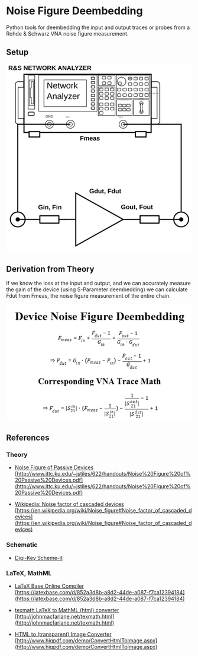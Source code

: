 # Noise Figure Deembedding

Python tools for deembedding the input and output traces or probes from a Rohde & Schwarz VNA noise figure measurement.

## Setup

![Noise figure measurement setup](./doc/images/schematic.svg)

## Derivation from Theory

If we know the loss at the input and output, and we can accurately measure the gain of the device (using S-Parameter deembedding) we can calculate Fdut from Fmeas, the noise figure measurement of the entire chain.

![Device Noise Figure Deembedding Proof](./doc/images/math.png)

## References

### Theory

- [Noise Figure of Passive Devices](http://www.ittc.ku.edu/~jstiles/622/handouts/Noise%20Figure%20of%20Passive%20Devices.pdf)  
[http://www.ittc.ku.edu/~jstiles/622/handouts/Noise%20Figure%20of%20Passive%20Devices.pdf](http://www.ittc.ku.edu/~jstiles/622/handouts/Noise%20Figure%20of%20Passive%20Devices.pdf)

- [Wikipedia: Noise factor of cascaded devices](https://en.wikipedia.org/wiki/Noise_figure#Noise_factor_of_cascaded_devices)  
[https://en.wikipedia.org/wiki/Noise_figure#Noise_factor_of_cascaded_devices](https://en.wikipedia.org/wiki/Noise_figure#Noise_factor_of_cascaded_devices)

### Schematic

- [Digi-Key Scheme-it](https://www.digikey.com/schemeit/project/noise-figure-deembedding-G1059N0401HG/)

### LaTeX, MathML

- [LaTeX Base Online Compiler](https://latexbase.com/d/852a3d8b-a8d2-44de-a087-f7ca12394184)  
[https://latexbase.com/d/852a3d8b-a8d2-44de-a087-f7ca12394184](https://latexbase.com/d/852a3d8b-a8d2-44de-a087-f7ca12394184)

- [texmath LaTeX to MathML (html) converter](http://johnmacfarlane.net/texmath.html)  
[http://johnmacfarlane.net/texmath.html](http://johnmacfarlane.net/texmath.html)

- [HTML to (transparent) Image Converter](http://www.hiqpdf.com/demo/ConvertHtmlToImage.aspx)  
[http://www.hiqpdf.com/demo/ConvertHtmlToImage.aspx](http://www.hiqpdf.com/demo/ConvertHtmlToImage.aspx)
